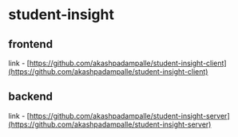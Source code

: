 # student-insight

## frontend
link - [https://github.com/akashpadampalle/student-insight-client](https://github.com/akashpadampalle/student-insight-client)

## backend
link - [https://github.com/akashpadampalle/student-insight-server](https://github.com/akashpadampalle/student-insight-server)
